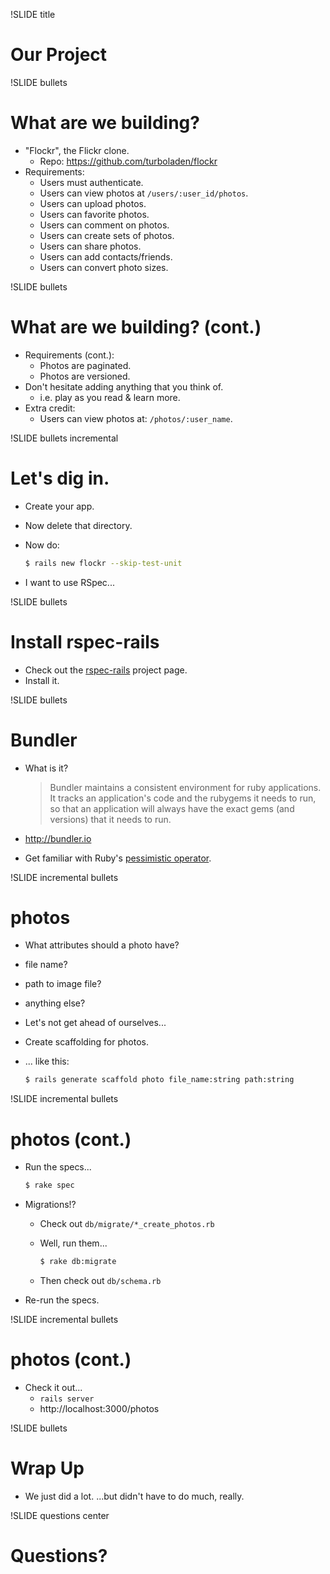 !SLIDE title
# Our Project


!SLIDE bullets
# What are we building?

* "Flockr", the Flickr clone.
    * Repo: https://github.com/turboladen/flockr
* Requirements:
    * Users must authenticate.
    * Users can view photos at `/users/:user_id/photos`.
    * Users can upload photos.
    * Users can favorite photos.
    * Users can comment on photos.
    * Users can create sets of photos.
    * Users can share photos.
    * Users can add contacts/friends.
    * Users can convert photo sizes.


!SLIDE bullets
# What are we building? (cont.)

* Requirements (cont.):
    * Photos are paginated.
    * Photos are versioned.
* Don't hesitate adding anything that you think of.
    * i.e. play as you read & learn more.
* Extra credit:
    * Users can view photos at: `/photos/:user_name`.


!SLIDE bullets incremental
# Let's dig in.

* Create your app.
* Now delete that directory.
* Now do:

    ```bash
    $ rails new flockr --skip-test-unit
    ```
* I want to use RSpec...


!SLIDE bullets
# Install rspec-rails

* Check out the [rspec-rails](https://github.com/rspec/rspec-rails) project page.
* Install it.


!SLIDE bullets
# Bundler

* What is it?

    > Bundler maintains a consistent environment for ruby applications. It
    > tracks an application's code and the rubygems it needs to run, so that an
    > application will always have the exact gems (and versions) that it needs
    > to run.
* http://bundler.io
* Get familiar with Ruby's [pessimistic operator](http://robots.thoughtbot.com/post/2508037841/rubys-pessimistic-operator).


!SLIDE incremental bullets
# photos

* What attributes should a photo have?
* file name?
* path to image file?
* anything else?
* Let's not get ahead of ourselves...
* Create scaffolding for photos.
* ... like this:

    ```bash
    $ rails generate scaffold photo file_name:string path:string
    ```

!SLIDE incremental bullets
# photos (cont.)

* Run the specs...

    ```bash
    $ rake spec
    ```
* Migrations!?
    * Check out `db/migrate/*_create_photos.rb`
    * Well, run them...

        ```bash
        $ rake db:migrate
        ```
    * Then check out `db/schema.rb`
* Re-run the specs.


!SLIDE incremental bullets
# photos (cont.)

* Check it out...
    * `rails server`
    * http://localhost:3000/photos


!SLIDE bullets
# Wrap Up

* We just did a lot. ...but didn't have to do much, really.


!SLIDE questions center
# Questions?
